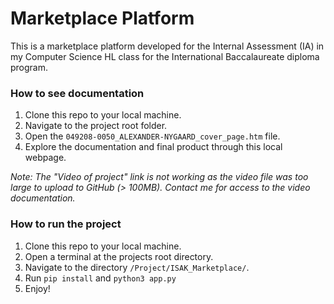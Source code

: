 # Marketplace Platform

This is a marketplace platform developed for the Internal Assessment (IA) in my Computer Science HL class for the International Baccalaureate diploma program.

### How to see documentation
1. Clone this repo to your local machine.
2. Navigate to the project root folder.
3. Open the `049208-0050_ALEXANDER-NYGAARD_cover_page.htm` file.
4. Explore the documentation and final product through this local webpage.

*Note: The "Video of project" link is not working as the video file was too large to upload to GitHub (> 100MB). Contact me for access to the video documentation.*

### How to run the project
1. Clone this repo to your local machine.
2. Open a terminal at the projects root directory.
3. Navigate to the directory `/Project/ISAK_Marketplace/`.
4. Run `pip install` and `python3 app.py`
5. Enjoy!

